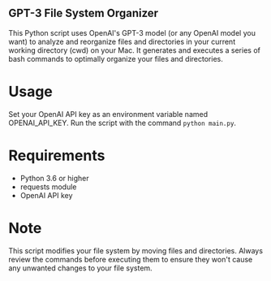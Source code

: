 ## GPT-3 File System Organizer
This Python script uses OpenAI's GPT-3 model (or any OpenAI model you want) to 
analyze and reorganize files and directories in your current working directory (cwd) on your Mac. It generates and 
executes a series of bash commands to optimally organize your files and 
directories.

# Usage
Set your OpenAI API key as an environment variable named OPENAI_API_KEY.
Run the script with the command `python main.py`.

# Requirements
- Python 3.6 or higher
- requests module
- OpenAI API key

# Note
This script modifies your file system by moving files and directories. Always 
review the commands before executing them to ensure they won't cause any unwanted 
changes to your file system.
